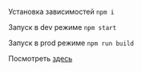 
Установка зависимостей ```npm i```

Запуск в dev режиме ```npm start```

Запуск в prod режиме ```npm run build```

Посмотреть [здесь](https://react-pizza-1r0xrdx7j-mydreamfantasy.vercel.app/)
